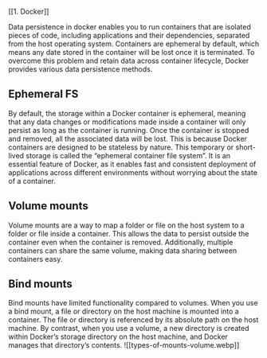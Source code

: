 [[1. Docker]]

Data persistence in docker enables you to run containers that are isolated pieces of code, including applications and their dependencies, separated from the host operating system. Containers are ephemeral by default, which means any date stored in the container will be lost once it is terminated. To overcome this problem and retain data across container lifecycle, Docker provides various data persistence methods.
## Ephemeral FS 
By default, the storage within a Docker container is ephemeral, meaning that any data changes or modifications made inside a container will only persist as long as the container is running. Once the container is stopped and removed, all the associated data will be lost. This is because Docker containers are designed to be stateless by nature. This temporary or short-lived storage is called the “ephemeral container file system”. It is an essential feature of Docker, as it enables fast and consistent deployment of applications across different environments without worrying about the state of a container.
## Volume mounts
Volume mounts are a way to map a folder or file on the host system to a folder or file inside a container. This allows the data to persist outside the container even when the container is removed. Additionally, multiple containers can share the same volume, making data sharing between containers easy.
## Bind mounts
Bind mounts have limited functionality compared to volumes. When you use a bind mount, a file or directory on the host machine is mounted into a container. The file or directory is referenced by its absolute path on the host machine. By contrast, when you use a volume, a new directory is created within Docker’s storage directory on the host machine, and Docker manages that directory’s contents.
![[types-of-mounts-volume.webp]]
